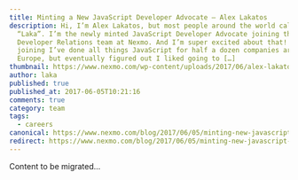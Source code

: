 ```yaml
---
title: Minting a New JavaScript Developer Advocate – Alex Lakatos
description: Hi, I’m Alex Lakatos, but most people around the world call me
  “Laka”. I’m the newly minted JavaScript Developer Advocate joining the
  Developer Relations team at Nexmo. And I’m super excited about that! Before
  joining I’ve done all things JavaScript for half a dozen companies around
  Europe, but eventually figured out I liked going to […]
thumbnail: https://www.nexmo.com/wp-content/uploads/2017/06/alex-lakatos-featured.png
author: laka
published: true
published_at: 2017-06-05T10:21:16
comments: true
category: team
tags:
  - careers
canonical: https://www.nexmo.com/blog/2017/06/05/minting-new-javascript-developer-advocate-alex-lakatos-dr
redirect: https://www.nexmo.com/blog/2017/06/05/minting-new-javascript-developer-advocate-alex-lakatos-dr
---
```

Content to be migrated...
